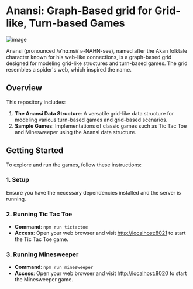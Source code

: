 # Anansi: Graph-Based grid for Grid-like, Turn-based Games

![image](https://github.com/user-attachments/assets/2be9d9b2-1983-4327-8332-6776f641bd26)

Anansi (pronounced /əˈnɑːnsi/ ə-NAHN-see), named after the Akan folktale character known for his web-like connections, is a graph-based grid designed for modeling grid-like structures and turn-based games. The grid resembles a spider's web, which inspired the name.

## Overview

This repository includes:
1. **The Anansi Data Structure**: A versatile grid-like data structure for modeling various turn-based games and grid-based scenarios.
2. **Sample Games**: Implementations of classic games such as Tic Tac Toe and Minesweeper using the Anansi data structure.

## Getting Started

To explore and run the games, follow these instructions:

### 1. Setup

Ensure you have the necessary dependencies installed and the server is running.

### 2. Running Tic Tac Toe

- **Command**: `npm run tictactoe`
- **Access**: Open your web browser and visit [http://localhost:8021](http://localhost:8021) to start the Tic Tac Toe game.

### 3. Running Minesweeper

- **Command**: `npm run minesweeper`
- **Access**: Open your web browser and visit [http://localhost:8020](http://localhost:8020) to start the Minesweeper game.

